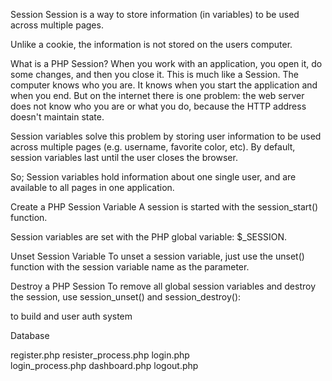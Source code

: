 Session
Session is a way to store information (in variables) to be used across multiple pages.

Unlike a cookie, the information is not stored on the users computer.

What is a PHP Session?
When you work with an application, you open it, do some changes, and then you close it. This is much like a Session. The computer knows who you are. It knows when you start the application and when you end. But on the internet there is one problem: the web server does not know who you are or what you do, because the HTTP address doesn't maintain state.

Session variables solve this problem by storing user information to be used across multiple pages (e.g. username, favorite color, etc). By default, session variables last until the user closes the browser.

So; Session variables hold information about one single user, and are available to all pages in one application.

Create a PHP Session Variable
A session is started with the session_start() function.

Session variables are set with the PHP global variable: $_SESSION.

Unset Session Variable
To unset a session variable, just use the unset() function with the session variable name as the parameter.

Destroy a PHP Session
To remove all global session variables and destroy the session, use session_unset() and session_destroy():



to build and user auth system

Database

register.php
resister_process.php
login.php   
login_process.php
dashboard.php
logout.php